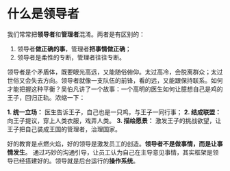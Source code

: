 # 什么是领导者

我们常常把**领导者**和**管理者**混淆。两者是有区别的：

1. 领导者**做正确的事**，管理者**把事情做正确**；
2. 领导者是柔性的专断，管理者往往专断。

领导者是个矛盾体，既要眼光高远，又能随俗俯仰。太过高冷，会脱离群众；太过世俗又会失去方向。领导者就像一支队伍的前锋，看的远，又能跟保持联系。如何才能把握这种平衡？吴伯凡讲了一个故事：一个高明的医生如何让臆想自己是鸡的王子，回归正轨。浓缩一下：

**1. 统一立场：** 医生告诉王子，自己也是一只鸡，与王子一同行事；
**2. 结成联盟：** 向王子提议，穿上人类衣服，戏弄人类。
**3. 描绘愿景：** 激发王子的挑战欲望，让王子把自己装成王国的管理者，治理国家。

好的教育是点燃火焰，好的领导是激发员工的创造。**领导者不是做事情，而是让事情发生**。 通过巧妙的沟通引导，让员工认为自己在主导意见事情，其实框架是领导已经搭建好的。领导就是后台运行的**操作系统**。
